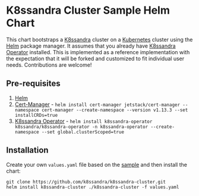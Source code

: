 # K8ssandra Cluster Sample Helm Chart

This chart bootstraps a [K8ssandra](https://k8ssandra.io) cluster on a [Kubernetes](http://kubernetes.io) cluster using the [Helm](https://helm.sh) package manager. It assumes that you already have [K8ssandra Operator](https://github.com/k8ssandra/k8ssandra-operator) installed. This is implemented as a reference implementation with the expectation that it will be forked and customized to fit individual user needs. Contributions are welcome!

## Pre-requisites

1. [Helm](https://helm.sh/)
2. [Cert-Manager](https://cert-manager.io/) - `helm install cert-manager jetstack/cert-manager --namespace cert-manager --create-namespace --version v1.13.3 --set installCRDs=true`
3. [K8ssandra Operator](https://k8ssandra.io/) - `helm install k8ssandra-operator k8ssandra/k8ssandra-operator -n k8ssandra-operator --create-namespace --set global.clusterScoped=true`

## Installation

Create your own `values.yaml` file based on the [sample](./values.yaml) and then install the chart:

```console
git clone https://github.com/k8ssandra/k8ssandra-cluster.git
helm install k8ssandra-cluster ./k8ssandra-cluster -f values.yaml
```
